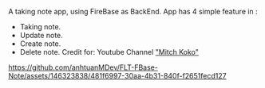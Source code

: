 A taking note app, using FireBase as BackEnd.
App has 4 simple feature in :
  + Taking note.
  + Update note.
  + Create note.
  + Delete note.
Credit for: Youtube Channel ["Mitch Koko"](https://www.youtube.com/watch?v=0RWLaJxW7Oc)


https://github.com/anhtuanMDev/FLT-FBase-Note/assets/146323838/481f6997-30aa-4b31-840f-f2651fecd127

